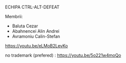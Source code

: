 ECHIPA CTRL-ALT-DEFEAT

Membrii:
  - Baluta Cezar
  - Abahnencei Alin Andrei
  - Avramoniu Calin-Stefan

https://youtu.be/eLMoB2LevKo

no trademark (prefered) : https://youtu.be/5o221w4moQo